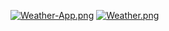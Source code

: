 [![Weather-App.png](https://i.postimg.cc/8zHtKPGF/Weather-App.png)](https://postimg.cc/Mnn7Xwvx)
[![Weather.png](https://i.postimg.cc/fyg7YJQX/Weather.png)](https://postimg.cc/LgLZp4X6)

